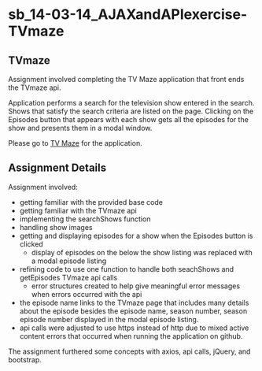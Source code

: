 # sb_14-03-14_AJAXandAPIexercise-TVmaze

## TVmaze 

Assignment involved completing the TV Maze application that front ends the TVmaze api.

Application performs a search for the television show entered in the search. Shows that satisfy the search criteria are listed on the page. Clicking on the Episodes button that appears with each show gets all the episodes for the show and presents them in a modal window.

Please go to [TV Maze](https://jimgeist.github.io/sb_14-03-14_AJAXandAPIexercise-TVmaze/tvmaze.html) for the application.

## Assignment Details
Assignment involved: 
- getting familiar with the provided base code 
- getting familiar with the TVmaze api
- implementing the searchShows function 
- handling show images
- getting and displaying episodes for a show when the Episodes button is clicked
  - display of episodes on the below the show listing was replaced with a modal episode listing
- refining code to use one function to handle both seachShows and getEpisodes TVmaze api calls
  - error structures created to help give meaningful error messages when errors occurred with the api
- the episode name links to the TVmaze page that includes many details about the episode besides the episode name, season number, season episode number displayed in the modal episode listing.
- api calls were adjusted to use https instead of http due to mixed active content errors that occurred when running the application on github.

The assignment furthered some concepts with axios, api calls, jQuery, and bootstrap.
